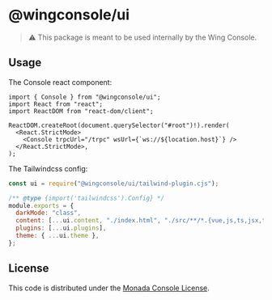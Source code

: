 # @wingconsole/ui

> ⚠️ This package is meant to be used internally by the Wing Console.

## Usage

The Console react component:

```tsx
import { Console } from "@wingconsole/ui";
import React from "react";
import ReactDOM from "react-dom/client";

ReactDOM.createRoot(document.querySelector("#root")!).render(
  <React.StrictMode>
    <Console trpcUrl="/trpc" wsUrl={`ws://${location.host}`} />
  </React.StrictMode>,
);
```

The Tailwindcss config:

```js
const ui = require("@wingconsole/ui/tailwind-plugin.cjs");

/** @type {import('tailwindcss').Config} */
module.exports = {
  darkMode: "class",
  content: [...ui.content, "./index.html", "./src/**/*.{vue,js,ts,jsx,tsx}"],
  plugins: [...ui.plugins],
  theme: { ...ui.theme },
};
```

## License

This code is distributed under the [Monada Console License](./LICENSE.md).

